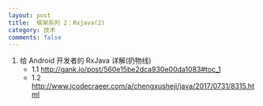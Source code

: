 ```yaml
---
layout: post
title:  框架系列 2：Rxjava(2)
category: 技术
comments: false
---
```


 
 1. 给 Android 开发者的 RxJava 详解(扔物线)
 	* 1.1 <http://gank.io/post/560e15be2dca930e00da1083#toc_1>
 	* 1.2 <http://www.jcodecraeer.com/a/chengxusheji/java/2017/0731/8315.html>
 
 
 
 
 
 
 
 
 
 
 
 
 
 
 
 
 